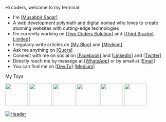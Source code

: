 Hi coders, welcome to my terminal<br>
<ul>
<li>I'm [<a href="https://musabbirsagar.com/" target="_blank">Musabbir Sagar</a>]</li>
<li>A web development polymath and digital nomad who loves to create stunning websites with cutting-edge technologies</li>
<li>I’m currently working on [<a href="https://www.facebook.com/wwolverinee"  target="_blank">Two Coders Solution</a>] and [<a href="https://www.facebook.com/wwolverinee"  target="_blank">Third Bracket Limited</a>]</li>
<li>I regularly write articles on <a href="https://www.musabbirsagar.com"  target="_blank">[My Blog]</a> and <a href="https://medium.com/@sagarmusabbir"  target="_blank">[Medium]</a></li>
<li>Ask me anything on <a href="https://bn.quora.com/profile/Musabbir-Sagar-1" target="_blank">[Quora]</a></li>
<li>Connect with me on social on <a href="https://www.facebook.com/wwolverinee"  target="_blank">[Facebook]</a> and [<a href="https://www.linkedin.com/in/musabbirsagar/" target="_blank">LinkedIn</a>] and [<a href="https://twitter.com/MusabbirSagar" target="_blank">Twitter</a>]</li>
<li>Directly reach me by messege at [<a href="https://wa.me/881765692886" target="_blank">WhatsApp</a>] or by email at [<a href="mailto:sagarmusabbir@gmail.com" target="_blank">Email</a>]</li>
<li>You can find me on [<a href="https://dev.to/sagarmusabbir"  target="_blank">Dev.To</a>] [<a href="https://medium.com/@sagarmusabbir"  target="_blank">Medium</a>]</li>  
</ul> 

My Toys
<p float="left">
  <img src="https://img.shields.io/badge/_cloudflare-%23334155?style=for-the-badge&logo=cloudflare" width="70" />
  <img src="https://img.icons8.com/?size=512&id=CIAZz2CYc6Kc&format=png" width="70" /> 
  <img src="https://img.icons8.com/?size=512&id=84710&format=png" width="70" /> 
  <img src="https://www.svgrepo.com/show/354113/nextjs-icon.svg" width="70" /> 
  <img src="https://www.svgrepo.com/show/439290/react.svg" width="70" /> 
  <img src="https://cdn-icons-png.flaticon.com/128/5968/5968381.png" width="70" />
</p>

[![Header](https://www.creative-tim.com/blog/content/images/size/w1140/2021/08/rebranding-post--1-.jpg "Header")](https://www.creative-tim.com/)
